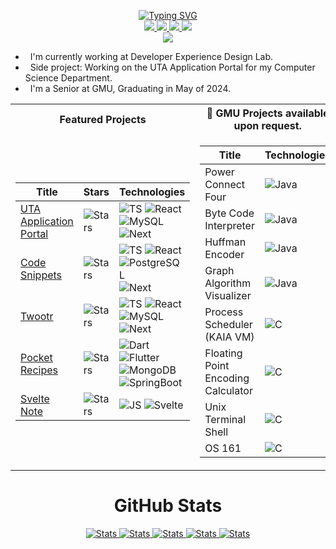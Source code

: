 <p align="center">
   <a href="https://github.com/HansonSoftware/">
    <img src="https://readme-typing-svg.demolab.com?font=Roboto+Slab&weight=500&size=36&duration=2000&pause=100&color=ff7372&center=true&vCenter=true&multiline=true&repeat=false&width=435&height=112&lines=Hayden+Hanson;Software+Engineer" alt="Typing SVG" /> 
   </a>

   <br/>
  
   <a href="https://haydenhanson.dev">
       <img src="https://img.shields.io/badge/Portfolio-blue?style=plastic">
   </a>  
   <a href="https://haydenhanson.dev/resume.pdf">
       <img src="https://img.shields.io/badge/Resume-red?style=plastic">
   </a>  
   <a href="https://www.linkedin.com/in/hansonhayden/">
       <img src="https://img.shields.io/badge/-Linkedin-blue?style=plastic&logo=linkedin">
   </a>
   <a href="mailto:haydnhansondeve@gmail.com">
       <img src="https://img.shields.io/badge/-Email-red?style=plastic&logo=gmail&logoColor=white">
   </a>
   
   <br/> 
   
   <a href="https://github.com/hansonsoftware">
       <img src="https://github-stats-alpha.vercel.app/api?username=hansonsoftware&cc=22272e&tc=37BCF6&ic=fff&bc=0000">
   </a>
  
  </p>


- &nbsp; I'm currently working at Developer Experience Design Lab.
- &nbsp; Side project: Working on the UTA Application Portal for my Computer Science Department.
- &nbsp; I'm a Senior at GMU, Graduating in May of 2024.

<table>
<tr><th>Featured Projects</th> </th><th>🔐 GMU Projects available upon request.</th></tr>
<tr><td>

|Title | Stars | Technologies|
|--|--|--|
| [UTA Application Portal](https://github.com/Three-Craftsmen/UTA-Job-Board) | <img alt="Stars" src="https://img.shields.io/github/stars/Three-Craftsmen/UTA-Job-Board?style=flat&labelColor=black"/> | ![TS](https://img.shields.io/badge/TypeScript-black?style=flat&logo=TypeScript) ![React](https://img.shields.io/badge/React-black?style=flat&logo=React) <br> ![MySQL](https://img.shields.io/badge/MySQL-black?style=flat&logo=mysql) ![Next](https://img.shields.io/badge/Next-black?style=flat&logo=nextdotjs) |
| [Code Snippets](https://github.com/hansonsoftware/code-snippets) | <img alt="Stars" src="https://img.shields.io/github/stars/hansonsoftware/code-snippets?style=flat&labelColor=black"/> | ![TS](https://img.shields.io/badge/TypeScript-black?style=flat&logo=TypeScript) ![React](https://img.shields.io/badge/React-black?style=flat&logo=React) <br> ![PostgreSQL](https://img.shields.io/badge/PostgreSQL-black?style=flat&logo=postgresql) ![Next](https://img.shields.io/badge/Next-black?style=flat&logo=nextdotjs) |
| [Twootr](https://github.com/hansonsoftware/twootr) | <img alt="Stars" src="https://img.shields.io/github/stars/hansonsoftware/twootr?style=flat&labelColor=black"/> | ![TS](https://img.shields.io/badge/TypeScript-black?style=flat&logo=TypeScript) ![React](https://img.shields.io/badge/React-black?style=flat&logo=React) <br> ![MySQL](https://img.shields.io/badge/MySQL-black?style=flat&logo=mysql) ![Next](https://img.shields.io/badge/Next-black?style=flat&logo=nextdotjs) |
| [Pocket Recipes](https://github.com/hansonsoftware/Pocket-Recipes) | <img alt="Stars" src="https://img.shields.io/github/stars/hansonsoftware/Pocket-Recipes?style=flat&labelColor=black"/> | ![Dart](https://img.shields.io/badge/Dart-black?style=flat&logo=Dart) ![Flutter](https://img.shields.io/badge/Flutter-black?style=flat&logo=Flutter) <br> ![MongoDB](https://img.shields.io/badge/MongoDB-black?style=flat&logo=mongodb) ![SpringBoot](https://img.shields.io/badge/Springboot-black?style=flat&logo=springboot) |
| [Svelte Note](https://github.com/hansonsoftware/SvelteNote) | <img alt="Stars" src="https://img.shields.io/github/stars/hansonsoftware/SvelteNote?style=flat&labelColor=black"/> | ![JS](https://img.shields.io/badge/JavaScript-black?style=flat&logo=JavaScript) ![Svelte](https://img.shields.io/badge/Svelte-black?style=flat&logo=Svelte)|

</td><td>

|Title | Technologies|
|----|----|
| Power Connect Four | ![Java](https://img.shields.io/badge/Java-orange)  |
| Byte Code Interpreter |![Java](https://img.shields.io/badge/Java-orange) |
| Huffman Encoder | ![Java](https://img.shields.io/badge/Java-orange) |
| Graph Algorithm Visualizer | ![Java](https://img.shields.io/badge/Java-orange) |
| Process Scheduler (KAIA VM) | ![C](https://img.shields.io/badge/C-blue)  |
| Floating Point Encoding Calculator | ![C](https://img.shields.io/badge/C-blue)  |
| Unix Terminal Shell | ![C](https://img.shields.io/badge/C-blue) |
| OS 161 | ![C](https://img.shields.io/badge/C-blue) |

</td></tr> </table>

<h1 align="center">GitHub Stats</h1>

<p align="center">
   
   <a href="https://github.com/HansonSoftware/">
    <img src="http://github-profile-summary-cards.vercel.app/api/cards/profile-details?username=hansonsoftware&theme=aura_dark" alt="Stats" /> 
   </a>
 
   <a href="https://github.com/HansonSoftware/">
    <img src="http://github-profile-summary-cards.vercel.app/api/cards/repos-per-language?username=hansonsoftware&theme=aura_dark" alt="Stats" /> 
   </a>
   
   <a href="https://github.com/HansonSoftware/">
    <img src="http://github-profile-summary-cards.vercel.app/api/cards/most-commit-language?username=hansonsoftware&theme=aura_dark" alt="Stats" /> 
   </a>

   <a href="https://github.com/HansonSoftware/">
    <img src="http://github-profile-summary-cards.vercel.app/api/cards/stats?username=hansonsoftware&theme=aura_dark" alt="Stats" /> 
   </a>

   <a href="https://github.com/HansonSoftware/">
    <img src="http://github-profile-summary-cards.vercel.app/api/cards/productive-time?username=hansonsoftware&theme=aura_dark&utcOffset=8" alt="Stats" /> 
   </a>
</p>
 
